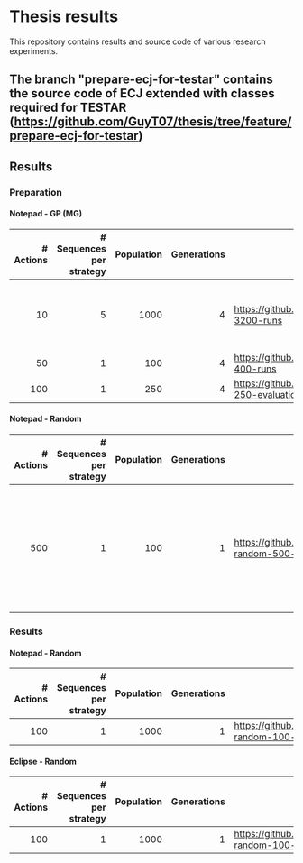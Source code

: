 # Thesis results

This repository contains results and source code of various research experiments.

## The branch "prepare-ecj-for-testar" contains the source code of ECJ extended with classes required for TESTAR (https://github.com/GuyT07/thesis/tree/feature/prepare-ecj-for-testar)

## Results

### Preparation

#### Notepad - GP (MG)

| # Actions | # Sequences per strategy | Population | Generations | Url | Reason |
| ---------:| ------------------------:| ----------:| -----------:| ----|--------|
| 10 | 5 | 1000 | 4 | https://github.com/GuyT07/thesis/tree/preparation/notepad-3200-runs | stopped run prematurely (had to work on VM)|
| 50 | 1 | 100 | 4 | https://github.com/GuyT07/thesis/tree/preparation/notepad-400-runs | Completed |
| 100 | 1 | 250 | 4 | https://github.com/GuyT07/thesis/tree/preparation/notepad-250-evaluations-4-generations | Completed |

#### Notepad - Random
| # Actions | # Sequences per strategy | Population | Generations | Url | Reason |
| ---------:| ------------------------:| ----------:| -----------:| ----|--------|
| 500 | 1 | 100 | 1 | https://github.com/GuyT07/thesis/blob/preparation/notepad-random-500-actions-61-sequences/README.md | The setup didn't execute succesfully due to multiple hangs. Had to stop it after a while (61 runs). |  
### Results

#### Notepad - Random
| # Actions | # Sequences per strategy | Population | Generations | Url | Reason |
| ---------:| ------------------------:| ----------:| -----------:| ----|--------|
| 100 | 1 | 1000 | 1 | https://github.com/GuyT07/thesis/tree/notepad-random-100-actions-1000-sequences | |

#### Eclipse - Random
| # Actions | # Sequences per strategy | Population | Generations | Url | Reason |
| ---------:| ------------------------:| ----------:| -----------:| ----|--------|
| 100 | 1 | 1000 | 1 | https://github.com/GuyT07/thesis/tree/eclipse-random-100-actions-1000-sequences | |
